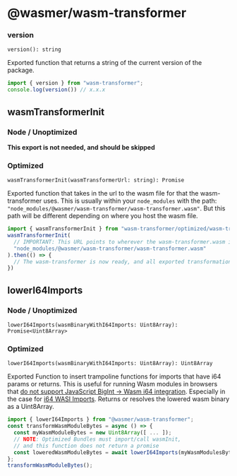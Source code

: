 # @wasmer/wasm-transformer

### version

`version(): string`

Exported function that returns a string of the current version of the package.

```javascript
import { version } from "wasm-transformer";
console.log(version()) // x.x.x
```

## wasmTransformerInit

### Node / Unoptimized

**This export is not needed, and should be skipped**

### Optimized

`wasmTransformerInit(wasmTransformerUrl: string): Promise`

Exported function that takes in the url to the wasm file for that the wasm-transformer uses. This is usually within your `node_modules` with the path: `"node_modules/@wasmer/wasm-transformer/wasm-transformer.wasm"`. But this path will be different depending on where you host the wasm file.

```javascript
import { wasmTransformerInit } from "wasm-transformer/optimized/wasm-transformer.esm";
wasmTransformerInit(
  // IMPORTANT: This URL points to wherever the wasm-transformer.wasm is hosted
  "node_modules/@wasmer/wasm-transformer/wasm-transformer.wasm"
).then(() => {
  // The wasm-transformer is now ready, and all exported transformations can be run.
})
```

## lowerI64Imports

### Node / Unoptimized

`lowerI64Imports(wasmBinaryWithI64Imports: Uint8Array): Promise<Uint8Array>`

### Optimized

`lowerI64Imports(wasmBinaryWithI64Imports: Uint8Array): Uint8Array`

Exported Function to insert trampoline functions for imports that have i64 params or returns. This is useful for running Wasm modules in browsers that [do not support JavaScript BigInt -&gt; Wasm i64 integration](https://github.com/WebAssembly/proposals/issues/7). Especially in the case for [i64 WASI Imports](https://github.com/CraneStation/wasmtime/blob/master/docs/WASI-api.md#clock_time_get). Returns or resolves the lowered wasm binary as a Uint8Array.

```javascript
import { lowerI64Imports } from "@wasmer/wasm-transformer";
const transformWasmModuleBytes = async () => {
  const myWasmModuleBytes = new Uint8Array([ ... ]);
  // NOTE: Optimized Bundles must import/call wasmInit, 
  // and this function does not return a promise
  const loweredWasmModuleBytes = await lowerI64Imports(myWasmModulesBytes);
};
transformWasmModuleBytes();
```

